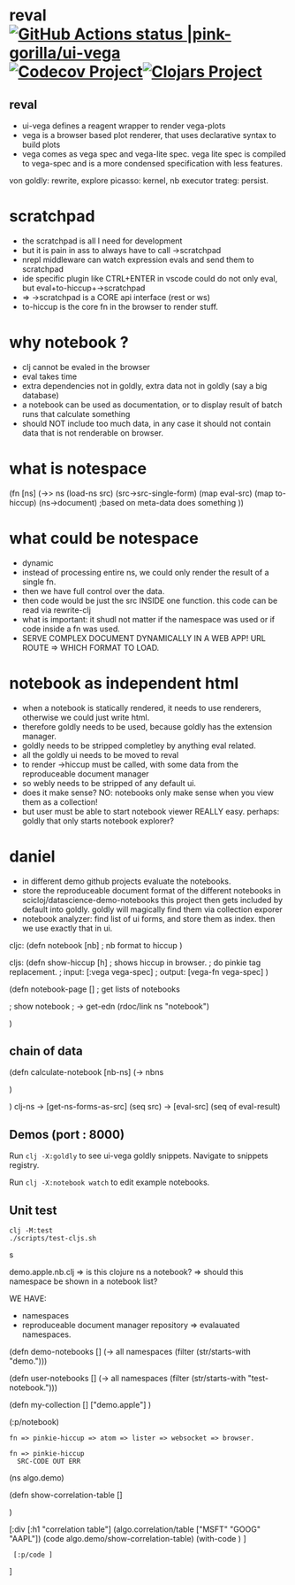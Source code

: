 # reval [![GitHub Actions status |pink-gorilla/ui-vega](https://github.com/pink-gorilla/ui-vega/workflows/CI/badge.svg)](https://github.com/pink-gorilla/ui-vega/actions?workflow=CI)[![Codecov Project](https://codecov.io/gh/pink-gorilla/ui-vega/branch/master/graph/badge.svg)](https://codecov.io/gh/pink-gorilla/ui-vega)[![Clojars Project](https://img.shields.io/clojars/v/org.pinkgorilla/ui-vega.svg)](https://clojars.org/org.pinkgorilla/ui-vega)

## reval
- ui-vega defines a reagent wrapper to render vega-plots
- vega is a browser based plot renderer, that uses declarative syntax to build plots
- vega comes as vega spec and vega-lite spec. vega lite spec is compiled to vega-spec 
and is a more condensed specification with less features.


von
goldly: rewrite, explore
picasso: kernel, nb executor
trateg: persist.


# scratchpad
- the scratchpad is all I need for development
- but it is pain in ass to always have to call ->scratchpad
- nrepl middleware can watch expression evals and send them to scratchpad
- ide specific plugin like CTRL+ENTER in vscode could do not only eval, but eval+to-hiccup+->scratchpad
- => ->scratchpad is a CORE api interface (rest or ws)
- to-hiccup is the core fn in the browser to render stuff.

# why notebook ?
- clj cannot be evaled in the browser
- eval takes time
- extra dependencies not in goldly, extra data not in goldly (say a big database)
- a notebook can be used as documentation, or to display result of batch runs that calculate something
- should NOT include too much data, in any case it should not contain data that is not renderable on browser.

# what is notespace
 (fn [ns]
   (->> ns
       (load-ns src)
       (src->src-single-form)
       (map eval-src)
       (map to-hiccup) 
       (ns->document) ;based on meta-data does something
     ))

# what could be notespace
- dynamic
- instead of processing entire ns, we could only render the result of a single fn.
- then we have full control over the data.
- then code would be just the src INSIDE one function. this code can be read via rewrite-clj 
- what is important: it shudl not matter if the namespace was used or if code inside a fn was used.
- SERVE COMPLEX DOCUMENT DYNAMICALLY IN A WEB APP! URL ROUTE => WHICH FORMAT TO LOAD.

# notebook as independent html
- when a notebook is statically rendered, it needs to use renderers, otherwise we could just write html.
- therefore goldly needs to be used, because goldly has the extension manager.
- goldly needs to be stripped completley by anything eval related.
- all the goldly ui needs to be moved to reval
- to render ->hiccup must be called, with some data from the reproduceable document manager
- so webly needs to be stripped of any default ui. 
- does it make sense? NO: notebooks only make sense when you view them as a collection!
- but user must be able to start notebook viewer REALLY easy. perhaps: goldly that only starts notebook explorer?



# daniel
- in different demo github projects evaluate the notebooks.
- store the reproduceable document format of the different notebooks in scicloj/datascience-demo-notebooks
  this project then gets included by default into goldly. 
  goldly will magically find them via collection exporer
- notebook analyzer: find list of ui forms, and store them as index.
  then we use exactly that in ui. 

   
 
cljc:
(defn notebook [nb]
  ; nb format to hiccup
)

cljs:
(defn show-hiccup [h]
  ; shows hiccup in browser.
  ; do pinkie tag replacement.
  ; input: [:vega vega-spec]
  ; output: [vega-fn vega-spec]
)

(defn notebook-page []
   ; get lists of notebooks
   
   ; show notebook
      ; -> get-edn (rdoc/link ns "notebook")

      
)







## chain of data

(defn calculate-notebook [nb-ns]
  (-> nbns
      
  )


)
clj-ns -> [get-ns-forms-as-src] (seq src) -> [eval-src] (seq of eval-result) 



## Demos  (port : 8000)

Run `clj -X:goldly` to see ui-vega goldly snippets. Navigate to snippets registry.

Run `clj -X:notebook watch` to edit example notebooks.



## Unit test

```
clj -M:test
./scripts/test-cljs.sh
```

s

demo.apple.nb.clj
 => is this clojure ns a notebook?
 => should this namespace be shown in a notebook list?


WE HAVE:
- namespaces
- reproduceable document manager repository
  => evalauated namespaces.


(defn demo-notebooks []
  (-> all namespaces
      (filter (str/starts-with "demo.")))
  
(defn user-notebooks []
  (-> all namespaces
      (filter (str/starts-with "test-notebook.")))
  
  (defn my-collection []
    ["demo.apple"]
    )
  

  (:p/notebook)

    fn => pinkie-hiccup => atom => lister => websocket => browser.
   
    fn => pinkie-hiccup
      SRC-CODE OUT ERR
  
(ns algo.demo)
  
(defn show-correlation-table []
  
  )

  [:div [:h1 "correlation table"]
      (algo.correlation/table ["MSFT" "GOOG" "AAPL"])
      (code algo.demo/show-correlation-table)
        (with-code 
         )
  ]

  

     [:p/code ]
   
   ]
